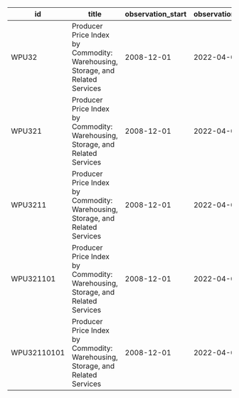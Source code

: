 | id          | title                                                                         | observation_start   | observation_end   |
|-------------|-------------------------------------------------------------------------------|---------------------|-------------------|
| WPU32       | Producer Price Index by Commodity: Warehousing, Storage, and Related Services | 2008-12-01          | 2022-04-01        |
| WPU321      | Producer Price Index by Commodity: Warehousing, Storage, and Related Services | 2008-12-01          | 2022-04-01        |
| WPU3211     | Producer Price Index by Commodity: Warehousing, Storage, and Related Services | 2008-12-01          | 2022-04-01        |
| WPU321101   | Producer Price Index by Commodity: Warehousing, Storage, and Related Services | 2008-12-01          | 2022-04-01        |
| WPU32110101 | Producer Price Index by Commodity: Warehousing, Storage, and Related Services | 2008-12-01          | 2022-04-01        |